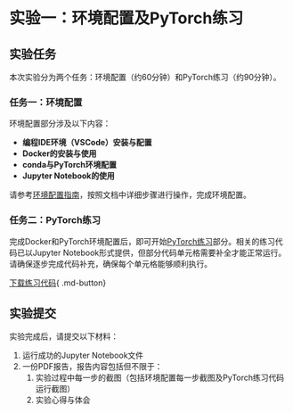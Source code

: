# 实验一：环境配置及PyTorch练习
## 实验任务
本次实验分为两个任务：环境配置（约60分钟）和PyTorch练习（约90分钟）。

### 任务一：环境配置
环境配置部分涉及以下内容：

- **编程IDE环境（VSCode）安装与配置**
- **Docker的安装与使用**
- **conda与PyTorch环境配置**
- **Jupyter Notebook的使用**

请参考[环境配置指南](./环境配置指南.md)，按照文档中详细步骤进行操作，完成环境配置。

### 任务二：PyTorch练习
完成Docker和PyTorch环境配置后，即可开始[PyTorch练习](./实验一代码.md)部分。相关的练习代码已以Jupyter Notebook形式提供，但部分代码单元格需要补全才能正常运行。请确保逐步完成代码补充，确保每个单元格能够顺利执行。

[下载练习代码](https://cdn.jsdelivr.net/gh/zhiweinju/nju-dl-lab-2025spring@main/docs/lab1/实验一.ipynb){ .md-button}


## 实验提交
实验完成后，请提交以下材料：

1. 运行成功的Jupyter Notebook文件
2. 一份PDF报告，报告内容包括但不限于：
    1. 实验过程中每一步的截图（包括环境配置每一步截图及PyTorch练习代码运行截图）
    2. 实验心得与体会